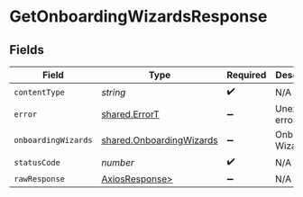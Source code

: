 # GetOnboardingWizardsResponse


## Fields

| Field                                                                | Type                                                                 | Required                                                             | Description                                                          |
| -------------------------------------------------------------------- | -------------------------------------------------------------------- | -------------------------------------------------------------------- | -------------------------------------------------------------------- |
| `contentType`                                                        | *string*                                                             | :heavy_check_mark:                                                   | N/A                                                                  |
| `error`                                                              | [shared.ErrorT](../../models/shared/errort.md)                       | :heavy_minus_sign:                                                   | Unexpected error                                                     |
| `onboardingWizards`                                                  | [shared.OnboardingWizards](../../models/shared/onboardingwizards.md) | :heavy_minus_sign:                                                   | Onboarding Wizards                                                   |
| `statusCode`                                                         | *number*                                                             | :heavy_check_mark:                                                   | N/A                                                                  |
| `rawResponse`                                                        | [AxiosResponse>](https://axios-http.com/docs/res_schema)             | :heavy_minus_sign:                                                   | N/A                                                                  |